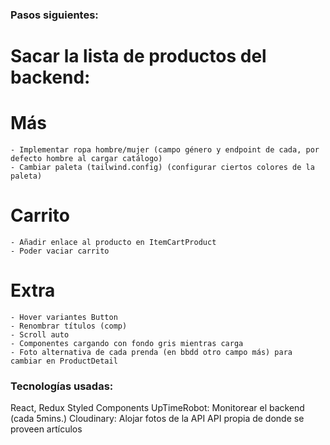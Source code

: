 ### Pasos siguientes:

# Sacar la lista de productos del backend:

# Más

    - Implementar ropa hombre/mujer (campo género y endpoint de cada, por defecto hombre al cargar catálogo)
    - Cambiar paleta (tailwind.config) (configurar ciertos colores de la paleta)

# Carrito

    - Añadir enlace al producto en ItemCartProduct
    - Poder vaciar carrito

# Extra

    - Hover variantes Button
    - Renombrar títulos (comp)
    - Scroll auto
    - Componentes cargando con fondo gris mientras carga
    - Foto alternativa de cada prenda (en bbdd otro campo más) para cambiar en ProductDetail

### Tecnologías usadas:

React, Redux
Styled Components
UpTimeRobot: Monitorear el backend (cada 5mins.)
Cloudinary: Alojar fotos de la API
API propia de donde se proveen artículos
